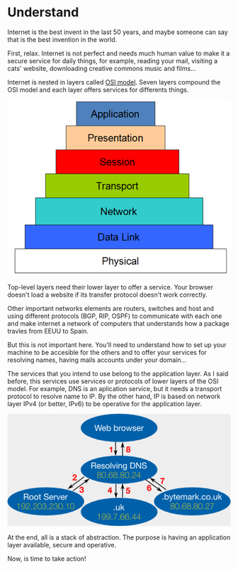 # Understand

Internet is the best invent in the last 50 years, and maybe someone can say that is the best invention in the world.

First, relax. Internet is not perfect and needs much human value to make it a secure service for daily things, for example, reading your mail, visiting a cats' website, downloading creative commons music and films...

Internet is nested in layers called [OSI model](https://en.wikipedia.org/wiki/OSI_model). Seven layers compound the OSI model and each layer offers services for differents things.

![](../assets/osi-layers.png)


Top-level layers need their lower layer to offer a service. Your browser doesn't load a website if its transfer protocol doesn't work correctly.

Other important networks elements are routers, switches and host and using different protocols (BGP, RIP, OSPF) to communicate with each one and make internet a network of computers that understands how a package travles from EEUU to Spain.

But this is not important here. You'll need to understand how to set up your machine to be accesible for the others and to offer your services for resolving names, having mails accounts under your domain...

The services that you intend to use belong to the application layer. As I said before, this services use services or protocols of lower layers of the OSI model. For example, DNS is an aplication service, but it needs a transport protocol to resolve name to IP. By the other hand, IP is based on network layer IPv4 (or better, IPv6) to be operative for the application layer.

![](../assets/dns-works.png)

At the end, all is a stack of abstraction. The purpose is having an application layer available, secure and operative.

Now, is time to take action!